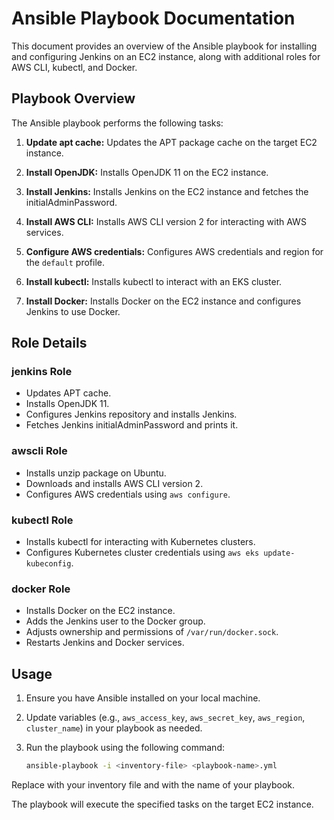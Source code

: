 # Ansible Playbook Documentation

This document provides an overview of the Ansible playbook for installing and configuring Jenkins on an EC2 instance, along with additional roles for AWS CLI, kubectl, and Docker.

## Playbook Overview

The Ansible playbook performs the following tasks:

1. **Update apt cache:** Updates the APT package cache on the target EC2 instance.

2. **Install OpenJDK:** Installs OpenJDK 11 on the EC2 instance.

3. **Install Jenkins:** Installs Jenkins on the EC2 instance and fetches the initialAdminPassword.

4. **Install AWS CLI:** Installs AWS CLI version 2 for interacting with AWS services.

5. **Configure AWS credentials:** Configures AWS credentials and region for the `default` profile.

6. **Install kubectl:** Installs kubectl to interact with an EKS cluster.

7. **Install Docker:** Installs Docker on the EC2 instance and configures Jenkins to use Docker.

## Role Details

### jenkins Role

- Updates APT cache.
- Installs OpenJDK 11.
- Configures Jenkins repository and installs Jenkins.
- Fetches Jenkins initialAdminPassword and prints it.

### awscli Role

- Installs unzip package on Ubuntu.
- Downloads and installs AWS CLI version 2.
- Configures AWS credentials using `aws configure`.

### kubectl Role

- Installs kubectl for interacting with Kubernetes clusters.
- Configures Kubernetes cluster credentials using `aws eks update-kubeconfig`.

### docker Role

- Installs Docker on the EC2 instance.
- Adds the Jenkins user to the Docker group.
- Adjusts ownership and permissions of `/var/run/docker.sock`.
- Restarts Jenkins and Docker services.

## Usage

1. Ensure you have Ansible installed on your local machine.
2. Update variables (e.g., `aws_access_key`, `aws_secret_key`, `aws_region`, `cluster_name`) in your playbook as needed.
3. Run the playbook using the following command:

   ```bash
   ansible-playbook -i <inventory-file> <playbook-name>.yml
Replace <inventory-file> with your inventory file and <playbook-name> with the name of your playbook.

The playbook will execute the specified tasks on the target EC2 instance.
